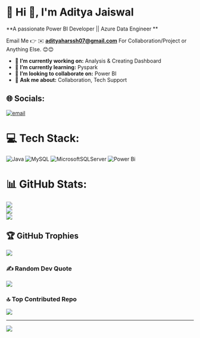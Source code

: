 # 💫 Hi 👋, I'm Aditya Jaiswal
**A passionate Power BI Developer || Azure Data Engineer **

Email Me 👉 ✉️ **adityaharssh07@gmail.com** For Collaboration/Project or Anything Else. 😊😊

- 🔭 **I’m currently working on:** Analysis & Creating Dashboard
- 🌱 **I’m currently learning:** Pyspark
- 👯 **I’m looking to collaborate on:** Power BI
- 💬 **Ask me about:** Collaboration, Tech Support
## 🌐 Socials:
[![email](https://img.shields.io/badge/Email-D14836?logo=gmail&logoColor=white)](mailto:adityaharssh07@gmail.com) 

# 💻 Tech Stack:
![Java](https://img.shields.io/badge/java-%23ED8B00.svg?style=for-the-badge&logo=openjdk&logoColor=white) ![MySQL](https://img.shields.io/badge/mysql-4479A1.svg?style=for-the-badge&logo=mysql&logoColor=white) ![MicrosoftSQLServer](https://img.shields.io/badge/Microsoft%20SQL%20Server-CC2927?style=for-the-badge&logo=microsoft%20sql%20server&logoColor=white) ![Power Bi](https://img.shields.io/badge/power_bi-F2C811?style=for-the-badge&logo=powerbi&logoColor=black)
# 📊 GitHub Stats:
![](https://github-readme-stats.vercel.app/api?username=adijaiswal07&theme=dark&hide_border=false&include_all_commits=true&count_private=false)<br/>
![](https://nirzak-streak-stats.vercel.app/?user=adijaiswal07&theme=dark&hide_border=false)<br/>
![](https://github-readme-stats.vercel.app/api/top-langs/?username=adijaiswal07&theme=dark&hide_border=false&include_all_commits=true&count_private=false&layout=compact)

## 🏆 GitHub Trophies
![](https://github-profile-trophy.vercel.app/?username=adijaiswal07&theme=radical&no-frame=false&no-bg=true&margin-w=4)

### ✍️ Random Dev Quote
![](https://quotes-github-readme.vercel.app/api?type=horizontal&theme=radical)

### 🔝 Top Contributed Repo
![](https://github-contributor-stats.vercel.app/api?username=adijaiswal07&limit=5&theme=dark&combine_all_yearly_contributions=true)

---
[![](https://visitcount.itsvg.in/api?id=adijaiswal07&icon=0&color=0)](https://visitcount.itsvg.in)

<!-- Proudly created with GPRM ( https://gprm.itsvg.in ) -->
